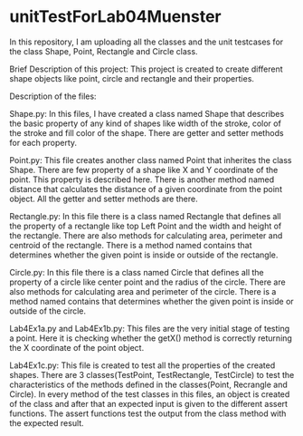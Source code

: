 # unitTestForLab04Muenster
In this repository, I am uploading all the classes and the unit testcases for the class Shape, Point, Rectangle and Circle class.

Brief Description of this project:
  This project is created to create different shape objects like point, circle and rectangle and their properties. 
  
Description of the files:

  Shape.py: In this files, I have created a class named Shape that describes the basic property of any kind of shapes like width of the stroke, color of the stroke and fill color of the shape. There are getter and setter methods for each property.
  
  Point.py: This file creates another class named Point that inherites the class Shape. There are few property of a shape like X and Y coordinate of the point. This property is described here. There is another method named distance that calculates the distance of a given coordinate from the point object. All the getter and setter methods are there.
  
  Rectangle.py: In this file there is a class named Rectangle that defines all the property of a rectangle like top Left Point and the width and height of the rectangle. There are also methods for calculating area, perimeter and centroid of the rectangle. There is a method named contains that determines whether the given point is inside or outside of the rectangle.
  
  Circle.py: In this file there is a class named Circle that defines all the property of a circle like center point and the radius of the circle. There are also methods for calculating area and perimeter of the circle. There is a method named contains that determines whether the given point is inside or outside of the circle.
  
  Lab4Ex1a.py and Lab4Ex1b.py: This files are the very initial stage of testing a point. Here it is checking whether the getX() method is correctly returning the X coordinate of the point object.
  
  Lab4Ex1c.py: This file is created to test all the properties of the created shapes. There are 3 classes(TestPoint, TestRectangle, TestCircle) to test the characteristics of the methods defined in the classes(Point, Recrangle and Circle). In every method of the test classes in this files, an object is created of the class and after that an expected input is given to the different assert functions. The assert functions test the output from the class method with the expected result.
  
